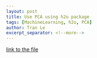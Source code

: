 ```yaml
---
layout: post
title: Use PCA using h2o package
tags: [MachineLearning, h2o, PCA]
author: Tran Le
excerpt_separator: <!--more-->
---
```


[link to the file](https://htmlpreview.github.io/?https://github.com/tranktle/porfolio/blob/master/Rpost/h2oPCA_cheatsheet.html)

